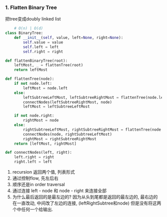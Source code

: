 
### 1. Flatten Binary Tree

把tree变成doubly linked list

~~~python
    # O(n) | O(d)
class BinaryTree:
    def __init__(self, value, left=None, right=None):
        self.value = value
        self.left = left
        self.right = right

def flattenBinaryTree(root):
    leftMost, _ = flattenTree(root)
    return leftMost

def flattenTree(node):
    if not node.left:
        leftMost = node.left
    else:
        leftSubtreeLeftMost, leftSubtreeRightMost = flattenTree(node.left)
        connectNodes(leftSubtreeRightMost, node)
        leftMost = leftSubtreeLeftMost

    if not node.right:
        rightMost = node
    else:
        rightSubtreeLeftMost, rightSubtreeRightMost = flattenTree(node.right)
        connectNodes(node, rightSubtreeLeftMost)
        rightMost = rightSubtreeRightMost
    return [leftMost, rightMost]

def connectNodes(left, right):
    left.right = right
    right.left = left
~~~

1. recursion 返回两个值, 列表形式
2. 通过控制flow, 先左后右
3. 顺序还是in order traversal
4. 通过连接 left - node 和 node - right 来连接全部
5. 为什么最后返回的是最左边的? 因为从头到尾都是返回的最左边的, 最右边的在一直改动, 中间改了左边的连接, (leftRightSubtree和node) 但是没有将这两个中任何一个给输出.